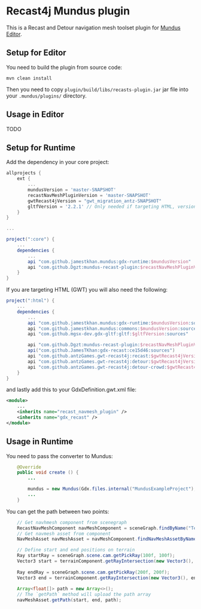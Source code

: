 # Recast4j Mundus plugin

This is a Recast and Detour navigation mesh toolset plugin for [Mundus Editor](https://github.com/JamesTKhan/Mundus).

## Setup for Editor

You need to build the plugin from source code:

```shell
mvn clean install
```

Then you need to copy `plugin/build/libs/recasts-plugin.jar` jar file into your `.mundus/plugins/` directory.

## Usage in Editor

TODO

## Setup for Runtime

Add the dependency in your core project:

```groovy
allprojects {
    ext {
        ...
        mundusVersion = 'master-SNAPSHOT'
        recastNavMeshPluginVersion = 'master-SNAPSHOT'
        gwtRecast4jVersion = "gwt_migration_antz-SNAPSHOT"
        gltfVersion = '2.2.1' // Only needed if targeting HTML, version should match what Mundus uses
    }
}

...

project(":core") {
    ...
    dependencies {
        ...
        api "com.github.jamestkhan.mundus:gdx-runtime:$mundusVersion"
        api "com.github.Dgzt:mundus-recast-plugin:$recastNavMeshPluginVersion"
    }
}
```

If you are targeting HTML (GWT) you will also need the following:

```groovy
project(":html") {
    ...
    dependencies {
        ...
        api "com.github.jamestkhan.mundus:gdx-runtime:$mundusVersion:sources"
        api "com.github.jamestkhan.mundus:commons:$mundusVersion:sources"
        api "com.github.mgsx-dev.gdx-gltf:gltf:$gltfVersion:sources"

        api "com.github.Dgzt:mundus-recast-plugin:$recastNavMeshPluginVersion:sources"
        api("com.github.JamesTKhan:gdx-recast:ce15d46:sources")
        api "com.github.antzGames.gwt-recast4j:recast:$gwtRecast4jVersion:sources"
        api "com.github.antzGames.gwt-recast4j:detour:$gwtRecast4jVersion:sources"
        api "com.github.antzGames.gwt-recast4j:detour-crowd:$gwtRecast4jVersion:sources"
    }
}
```

and lastly add this to your GdxDefinition.gwt.xml file:

```xml
<module>
    ...
    <inherits name="recast_navmesh_plugin" />
    <inherits name="gdx_recast" />
</module>
```

## Usage in Runtime

You need to pass the converter to Mundus:

```java
    @Override
    public void create () {
        ...

        mundus = new Mundus(Gdx.files.internal("MundusExampleProject"), config, new RecastNavMesComponentConverter());
        ...
    }
```

You can get the path between two points:

```java
    // Get navhmesh component from scenegraph
    RecastNavMeshComponent navMeshComponent = sceneGraph.findByName("Terrain 2").findComponentByType(Component.Type.NAVMESH);
    // Get navmesh asset from component
    NavMeshAsset navMeshAsset = navMeshComponent.findNavMeshAssetByName("main");

    // Define start and end positions on terrain 
    Ray startRay = sceneGraph.scene.cam.getPickRay(100f, 100f);
    Vector3 start = terrainComponent.getRayIntersection(new Vector3(), startRay);
    
    Ray endRay = sceneGraph.scene.cam.getPickRay(200f, 200f);
    Vector3 end = terrainComponent.getRayIntersection(new Vector3(), endRay);
    
    Array<float[]> path = new Array<>();
    // The `getPath` method will upload the path array
    navMeshAsset.getPath(start, end, path);
```
